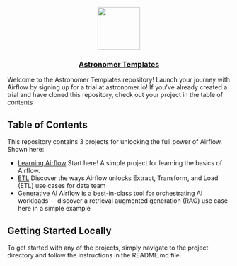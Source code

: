 <p align="center">
  <a href="https://astronomer.io">
    <img src="https://www.astronomer.io/monogram/astronomer-monogram-RGB-600px.png" height="96">
    <h3 align="center">Astronomer Templates</h3>
  </a>
</p>

Welcome to the Astronomer Templates repository! Launch your journey with Airflow by signing up for a trial at astronomer.io! If you've already created a trial and have cloned this repository, check out your project in the table of contents

## Table of Contents

This repository contains 3 projects for unlocking the full power of Airflow. Shown here:

- [Learning Airflow](learning-airflow/README.md) Start here! A simple project for learning the basics of Airflow. 
- [ETL](etl/README.md) Discover the ways Airflow unlocks Extract, Transform, and Load (ETL) use cases for data team
- [Generative AI](generative-ai/README.md) Airflow is a best-in-class tool for orchestrating AI workloads -- discover a retrieval augmented generation (RAG) use case here in a simple example

## Getting Started Locally

To get started with any of the projects, simply navigate to the project directory and follow the instructions in the README.md file.
